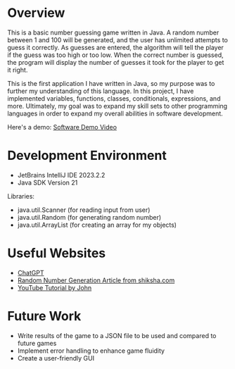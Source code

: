 # Overview

This is a basic number guessing game written in Java. A random number between 1 and 100 will be generated, and the user has unlimited attempts to guess it correctly. As guesses are entered, the algorithm will tell the player if the guess was too high or too low. When the correct number is guessed, the program will display the number of guesses it took for the player to get it right.


This is the first application I have written in Java, so my purpose was to further my understanding of this language. In this project, I have implemented variables, functions, classes, conditionals, expressions, and more. Ultimately, my goal was to expand my skill sets to other programming languages in order to expand my overall abilities in software development. 

Here's a demo: [Software Demo Video](https://youtu.be/0-B13HLBQEE)

# Development Environment

* JetBrains IntelliJ IDE 2023.2.2
* Java SDK Version 21

Libraries:
* java.util.Scanner (for reading input from user)
* java.util.Random (for generating random number)
* java.util.ArrayList (for creating an array for my objects)



# Useful Websites

- [ChatGPT](https://chat.openai.com)
- [Random Number Generation Article from shiksha.com](https://www.shiksha.com/online-courses/articles/generate-random-number-in-java/)
- [YouTube Tutorial by John](https://www.youtube.com/watch?v=drQK8ciCAjY)

# Future Work

- Write results of the game to a JSON file to be used and compared to future games
- Implement error handling to enhance game fluidity
- Create a user-friendly GUI
